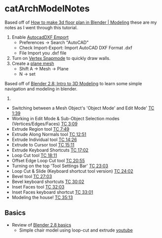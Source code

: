 # catArchModelNotes

Based off of [How to make 3d floor plan in Blender | Modeling](https://www.youtube.com/watch?v=o0k9kZwUhpo) these are my notes as I went through this tutorial.

1. Enable [AutocadDXF Emport](https://youtu.be/o0k9kZwUhpo?t=23)
    - Preferences -> Search "AutoCAD"
    - Check Import-Export: Import AutoCAD DXF Format .dxf
    - File Import you .dxf file
2. Turn on [Vertex Snapmode](https://youtu.be/o0k9kZwUhpo?t=34) to quickly draw walls.
3. Create a [plane mesh](https://youtu.be/o0k9kZwUhpo?t=46)
    - Shift A -> Mesh -> Plane
    - N -> set
    
    
Based off of [Blender 2.8: Intro to 3D Modeling](https://www.youtube.com/watch?v=CmBMcYVW9x8) to learn some simple navigation and modeling in blender.

1. []()

- Switching between a Mesh Object's 'Object Mode' and Edit Mode' [TC 1:39](https://www.youtube.com/watch?v=CmBMcYVW9x8&t=99s)
- Working in Edit Mode & Sub-Object Selection modes (Vertices/Edges/Faces) [TC 3:09](https://www.youtube.com/watch?v=CmBMcYVW9x8&t=189s)
- Extrude Region tool [TC 7:49](https://www.youtube.com/watch?v=CmBMcYVW9x8&t=469s)
- Extrude Along Normals tool [TC 12:51](https://www.youtube.com/watch?v=CmBMcYVW9x8&t=771s)
- Extrude Individual tool [TC 14:26](https://www.youtube.com/watch?v=CmBMcYVW9x8&t=866s)
- Extrude to Cursor tool [TC 15:11](https://www.youtube.com/watch?v=CmBMcYVW9x8&t=911s)
- Extrude Keyboard Shortcuts [TC 17:02](https://www.youtube.com/watch?v=CmBMcYVW9x8&t=1022s)
- Loop Cut tool [TC 18:11](https://www.youtube.com/watch?v=CmBMcYVW9x8&t=1091s)
- Offset Edge Loop Cut tool [TC 20:55](https://www.youtube.com/watch?v=CmBMcYVW9x8&t=1255s)
- Turning on the top 'Tool Settings Bar' [TC 23:03](https://www.youtube.com/watch?v=CmBMcYVW9x8&t=1383s)
- Loop Cut & Slide (Keyboard shortcut tool version) [TC 24:02](https://www.youtube.com/watch?v=CmBMcYVW9x8&t=1442s)
- Bevel tool [TC 27:03](https://www.youtube.com/watch?v=CmBMcYVW9x8&t=1623s)
- Bevel keyboard shortcuts [TC 30:02](https://www.youtube.com/watch?v=CmBMcYVW9x8&t=1802s)
- Inset Faces tool [TC 32:03](https://www.youtube.com/watch?v=CmBMcYVW9x8&t=1923s)
- Inset Faces keyboard shortcut [TC 33:01](https://www.youtube.com/watch?v=CmBMcYVW9x8&t=1981s)
- Modeling the house! [TC 35:13](https://www.youtube.com/watch?v=CmBMcYVW9x8&t=2113s)

## Basics
- Review of [Blender 2.8 basics](https://www.youtube.com/watch?v=8XyIYRW_2xk&list=PLa1F2ddGya_-UvuAqHAksYnB0qL9yWDO6)
    - Simple chair model using loop-cut and extrude [youtube](https://www.youtube.com/watch?v=yqe7kC7Fk-I&list=PLa1F2ddGya_-UvuAqHAksYnB0qL9yWDO6&index=11)
